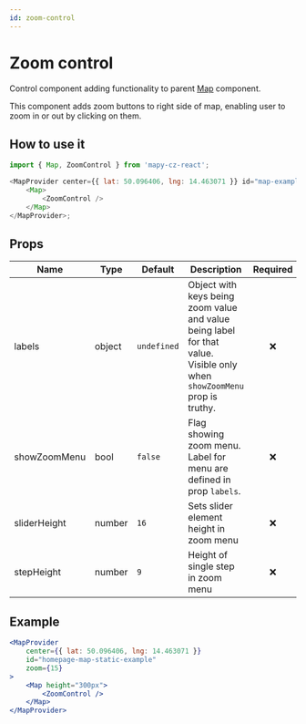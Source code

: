 ```yaml
---
id: zoom-control
---
```


# Zoom control

Control component adding functionality to parent [Map](/docs/API/map) component.

This component adds zoom buttons to right side of map, enabling user to zoom in or out by clicking on them.

## How to use it

```js
import { Map, ZoomControl } from 'mapy-cz-react';

<MapProvider center={{ lat: 50.096406, lng: 14.463071 }} id="map-example">
	<Map>
		<ZoomControl />
	</Map>
</MapProvider>;
```

## Props

| Name         | Type   | Default     | Description                                                                                                              | Required |
| ------------ | ------ | ----------- | ------------------------------------------------------------------------------------------------------------------------ | :------: |
| labels       | object | `undefined` | Object with keys being zoom value and value being label for that value. Visible only when `showZoomMenu` prop is truthy. |   :x:    |
| showZoomMenu | bool   | `false`     | Flag showing zoom menu. Label for menu are defined in prop `labels`.                                                     |   :x:    |
| sliderHeight | number | `16`        | Sets slider element height in zoom menu                                                                                  |   :x:    |
| stepHeight   | number | `9`         | Height of single step in zoom menu                                                                                       |   :x:    |

## Example

```jsx live
<MapProvider
	center={{ lat: 50.096406, lng: 14.463071 }}
	id="homepage-map-static-example"
	zoom={15}
>
	<Map height="300px">
		<ZoomControl />
	</Map>
</MapProvider>
```
